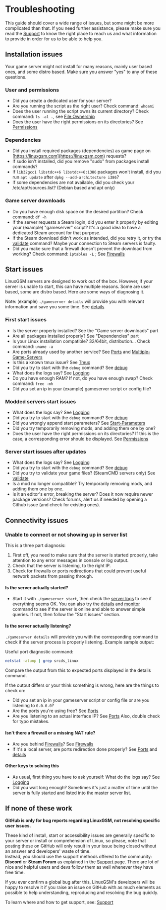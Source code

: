 # Troubleshooting

This guide should cover a wide range of issues, but some might be more complicated than that. If you need further assistance, please make sure you read the [Support](broken-reference) to know the right place to reach us and what information to provide in order for us to be able to help you.

## Installation issues

Your game server might not install for many reasons, mainly user based ones, and some distro based. Make sure you answer "yes" to any of these questions.

### User and permissions

* Did you create a dedicated user for your server?
* Are you running the script as the right user? Check command: `whoami`
* Does the user running the script owns its current directory? Check command: `ls -al .`, see [File Ownership](linux/file-ownership.md)
* Does the user have the right permissions on its directories? See [Permissions](linux/permissions.md)

### Dependencies

* Did you install required packages (dependencies) as game page on [https://linuxgsm.com](https://linuxgsm.com) requests?
* If sudo isn't installed, did you remove "sudo" from packages install commands?
* If `lib32gcc1 libstdc++6 libstdc++6:i386` packages won't install, did you run `apt update` after `dpkg --add-architecture i386`?
* If some dependencies are not available, did you check your /etc/apt/sources.list? (Debian based and apt only)

### Game server downloads

* Do you have enough disk space on the desired partition? Check command: `df -h`
* If the server requests a Steam login, did you enter it properly by editing your (example) "gameserver" script? It's a good idea to have a dedicated Steam account for that purpose.
* If the Steam download didn't work as intended, did you retry it, or try the [validate](commands/validate.md) command? Maybe your connection to Steam servers is faulty.
* Did you make sure that a firewall doesn't prevent the download from working? Check command: `iptables -L` ; See [Firewalls](linux/firewalls.md)

## Start issues

LinuxGSM servers are designed to work out of the box. However, if your server is unable to start, this can have multiple reasons. Some are user based, some are distro based. Here are some ways of diagnosing it.

Note: (example) `./gameserver details` will provide you with relevant information and save you some time. See [details](commands/details.md)

### First start issues

* Is the server properly installed? See the "Game server downloads" part
* Are all packages installed properly? See "Dependencies" part
* Is your Linux installation compatible? 32/64bit, distribution... Check command: `uname -a`
* Are ports already used by another service? See [Ports](networking/ports.md) and [Multiple-Game-Servers](configuration/multiple-game-servers.md)
* Is this a known tmux issue? See [Tmux](requirements/tmux.md)
* Did you try to start with the `debug` command? See [debug](commands/debug.md)
* What does the logs say? See [Logging](features/logging.md)
* Do you have enough RAM? If not, do you have enough swap? Check command: `free -mh`
* Did you set an ip in your (example) gameserver script or config file?

### Modded servers start issues

* What does the logs say? See [Logging](features/logging.md)
* Did you try to start with the `debug` command? See [debug](commands/debug.md)
* Did you wrongly append start parameters? See [Start-Parameters](configuration/start-parameters.md)
* Did you try temporarily removing mods, and adding them one by one?
* Does the user have the right permissions on its directories? If this is the case, a corresponding error should be displayed. See [Permissions](linux/permissions.md)

### Server start issues after updates

* What does the logs say? See [Logging](features/logging.md)
* Did you try to start with the `debug` command? See [debug](commands/debug.md)
* Did you try to validate your game files? (SteamCMD servers only) See [validate](commands/validate.md)
* Is a mod no longer compatible? Try temporarily removing mods, and adding them one by one.
* Is it an editor's error, breaking the server? Does it now require newer package versions? Check forums, alert us if needed by opening a Github issue (and check for existing ones).

## Connectivity issues

### Unable to connect or not showing up in server list

This is a three part diagnosis:

1. First off, you need to make sure that the server is started properly, take attention to any error messages in console or log output.
2. Check that the server is listening, to the right IP.
3. Check for firewalls or ports redirections that could prevent useful network packets from passing through.

#### Is the server actually started?

* Start it with `./gameserver start`, then check the [server logs](features/logging.md) to see if everything seems OK. You can also try the [details](commands/details.md) and [monitor](commands/monitor.md) command to see if the server is online and able to answer simple queries. If not, then follow the "Start issues" section.

#### Is the server actually listening?

`./gameserver details` will provide you with the corresponding command to check if the server process is properly listening. Example sample output:

Useful port diagnostic command:

```bash
netstat -atunp | grep srcds_linux
```

Compare the output from this to expected ports displayed in the details command.

If the output differs or your think something is wrong, here are the things to check on:

* Did you set an ip in your gameserver script or config file or are you listening to `0.0.0.0`?
* Are the ports you're using free? See [Ports](networking/ports.md)
* Are you listening to an actual interface IP? See [Ports](networking/ports.md) Also, double check for typo mistakes.

#### Isn't there a firewall or a missing NAT rule?

* Are you behind [Firewalls](linux/firewalls.md)? See [Firewalls](linux/firewalls.md)
* If it's a local server, are ports redirection done properly? See [Ports](networking/ports.md) and [details](commands/details.md)

#### Other keys to solving this

* As usual, first thing you have to ask yourself: What do the logs say? See [Logging](features/logging.md)
* Did you wait long enough? Sometimes it's just a matter of time until the server is fully started and listed into the master server list.

## If none of these work

**GitHub is only for bug reports regarding LinuxGSM, not resolving specific user issues.**

These kind of install, start or accessibility issues are generally specific to your server or install or comprehension of Linux, so please, note that posting these on GitHub will only result in your issue being closed without an answer and developers' waste of time.\
Instead, you should use the support methods offered to the community: **Discord** or **Steam Forum** as explained in the [Support](broken-reference) page. There are lot of nice and helpful users and devs follow them as well whenever they have free time.

If you ever confirm a global bug after this, LinuxGSM's developers will be happy to resolve it if you raise an issue on GitHub with as much elements as possible to help understanding, reproducing and resolving the bug quickly.

To learn where and how to get support, see: [Support](broken-reference)
